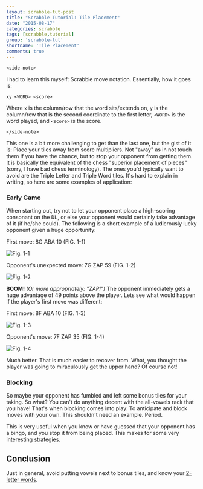```yaml
---
layout: scrabble-tut-post
title: "Scrabble Tutorial: Tile Placement"
date: "2015-08-17"
categories: scrabble
tags: [scrabble,tutorial]
group: 'scrabble-tut'
shortname: 'Tile Placement'
comments: true
---
```


`<side-note>`

I had to learn this myself: Scrabble move notation. Essentially, how it goes is:

```
xy <WORD> <score>
```

Where `x` is the column/row that the word sits/extends on, `y` is the column/row
that is the second coordinate to the first letter, `<WORD>` is the word played,
and `<score>` is the score.

`</side-note>`

This one is a bit more challenging to get than the last one, but the gist of it
is: Place your tiles away from score multipliers. Not "away" as in not touch
them if you have the chance, but to stop your opponent from getting them. It is
basically the equivalent of the chess "superior placement of pieces" (sorry, I
have bad chess terminology). The ones you'd typically want to avoid are the
Triple Letter and Triple Word tiles. It's hard to explain in writing, so here
are some examples of application:

### Early Game

When starting out, try not to let your opponent place a high-scoring consonant
on the <kbd>DL</kbd>, or else your opponent would certainly take advantage of
it (if he/she could). The following is a short example of a ludicrously lucky
opponent given a huge opportunity:

First move: 8G ABA 10 (FIG. 1-1)

![Fig. 1-1][1.1]

Opponent's unexpected move: 7G ZAP 59 (FIG. 1-2)

![Fig. 1-2][1.2]

__BOOM!__ _(Or more appropriately: "ZAP!")_ The opponent immediately gets a huge
advantage of 49 points above the player. Lets see what would happen if the
player's first move was different:

First move: 8F ABA 10 (FIG. 1-3)

![Fig. 1-3][1.3]

Opponent's move: 7F ZAP 35 (FIG. 1-4)

![Fig. 1-4][1.4]

Much better. That is much easier to recover from. What, you thought the player
was going to miraculously get the upper hand? Of course not!


### Blocking

So maybe your opponent has fumbled and left some bonus tiles for your taking. So
what? You can't do anything decent with the all-vowels rack that you have!
That's when blocking comes into play: To anticipate and block moves with your
own. This shouldn't need an example. Period.

This is very useful when you know or have guessed that your opponent has a
bingo, and you stop it from being placed. This makes for some very interesting
[strategies][block-strat].


## Conclusion

Just in general, avoid putting vowels next to bonus tiles, and know your
[2-letter words][2-let-wd].


[1.1]: http://i.imgur.com/c4x1jyd.png?1
[1.2]: http://i.imgur.com/KDlbFLZ.png?1
[1.3]: http://i.imgur.com/KEzQzAv.png?1
[1.4]: http://i.imgur.com/ctSFVlR.png?1

[block-strat]: #
[2-let-wd]: /scrabble/2015/08/13/scrabble-2-letter-words.html
